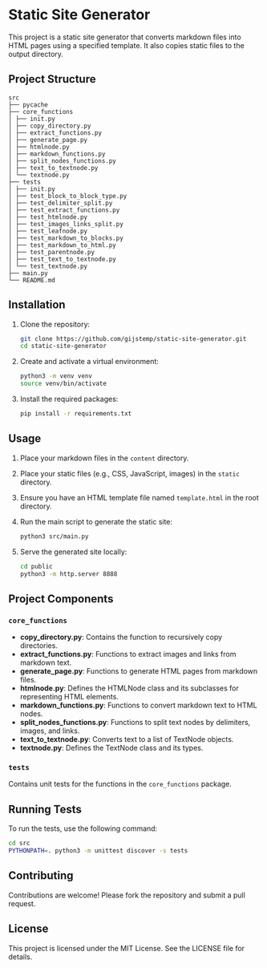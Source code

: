 # Static Site Generator

This project is a static site generator that converts markdown files into HTML pages using a specified template. It also copies static files to the output directory.

## Project Structure
```
src 
├── pycache 
├── core_functions 
│ ├── init.py 
│ ├── copy_directory.py 
│ ├── extract_functions.py 
│ ├── generate_page.py 
│ ├── htmlnode.py 
│ ├── markdown_functions.py 
│ ├── split_nodes_functions.py 
│ ├── text_to_textnode.py 
│ └── textnode.py 
├── tests 
│ ├── init.py 
│ ├── test_block_to_block_type.py 
│ ├── test_delimiter_split.py 
│ ├── test_extract_functions.py 
│ ├── test_htmlnode.py 
│ ├── test_images_links_split.py 
│ ├── test_leafnode.py 
│ ├── test_markdown_to_blocks.py 
│ ├── test_markdown_to_html.py 
│ ├── test_parentnode.py 
│ ├── test_text_to_textnode.py 
│ └── test_textnode.py 
├── main.py 
└── README.md
```

## Installation

1. Clone the repository:
    ```bash
    git clone https://github.com/gijstemp/static-site-generator.git
    cd static-site-generator
    ```

2. Create and activate a virtual environment:
    ```bash
    python3 -m venv venv
    source venv/bin/activate
    ```

3. Install the required packages:
    ```bash
    pip install -r requirements.txt
    ```

## Usage

1. Place your markdown files in the `content` directory.
2. Place your static files (e.g., CSS, JavaScript, images) in the `static` directory.
3. Ensure you have an HTML template file named `template.html` in the root directory.

4. Run the main script to generate the static site:
    ```bash
    python3 src/main.py
    ```

5. Serve the generated site locally:
    ```bash
    cd public
    python3 -m http.server 8888
    ```

## Project Components

### `core_functions`

- **copy_directory.py**: Contains the function to recursively copy directories.
- **extract_functions.py**: Functions to extract images and links from markdown text.
- **generate_page.py**: Functions to generate HTML pages from markdown files.
- **htmlnode.py**: Defines the HTMLNode class and its subclasses for representing HTML elements.
- **markdown_functions.py**: Functions to convert markdown text to HTML nodes.
- **split_nodes_functions.py**: Functions to split text nodes by delimiters, images, and links.
- **text_to_textnode.py**: Converts text to a list of TextNode objects.
- **textnode.py**: Defines the TextNode class and its types.

### `tests`

Contains unit tests for the functions in the `core_functions` package.

## Running Tests

To run the tests, use the following command:

```bash
cd src
PYTHONPATH=. python3 -m unittest discover -s tests
```
## Contributing
Contributions are welcome! Please fork the repository and submit a pull request.

## License
This project is licensed under the MIT License. See the LICENSE file for details.
